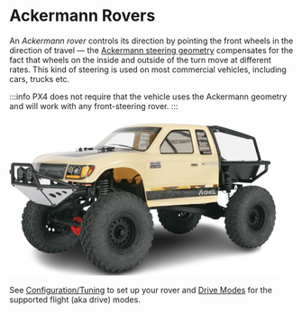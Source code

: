# Ackermann Rovers

<Badge type="tip" text="main (PX4 v1.16+)" /> <Badge type="warning" text="Experimental" />

An _Ackermann rover_ controls its direction by pointing the front wheels in the direction of travel — the [Ackermann steering geometry](https://en.wikipedia.org/wiki/Ackermann_steering_geometry) compensates for the fact that wheels on the inside and outside of the turn move at different rates.
This kind of steering is used on most commercial vehicles, including cars, trucks etc.

:::info
PX4 does not require that the vehicle uses the Ackermann geometry and will work with any front-steering rover.
:::

![Axial Trail Honcho](../../assets/airframes/rover/rover_ackermann/axial_trail_honcho.png)

See [Configuration/Tuning](../config_rover/ackermann.md) to set up your rover and [Drive Modes](../flight_modes_rover/ackermann.md) for the supported flight (aka drive) modes.
